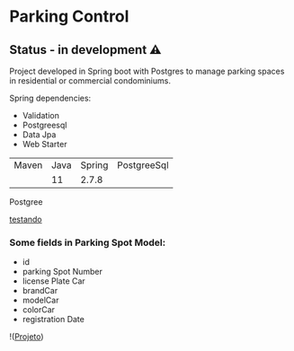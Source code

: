 # Parking Control

## Status - in development ⚠️

Project developed in Spring boot with Postgres to manage parking spaces in residential or commercial condominiums.

Spring dependencies:

* Validation
* Postgreesql
* Data Jpa
* Web Starter

<table>
<tr>

<td>Maven</td>
<td>Java</td>
<td>Spring</td>
<td>PostgreeSql</td>

</tr>

<tr>

<td> </td>
<td>11</td>
<td>2.7.8</td>

</tr>
</table>


Postgree

[testando](https://docs.pipz.com/central-de-ajuda/learning-center/guia-basico-de-markdown#open)

### Some fields in  Parking Spot Model:

* id
* parking Spot Number
* license Plate Car
* brandCar
* modelCar
* colorCar
* registration Date

!([Projeto](https://i.imgur.com/29PN8k9.jpg))
